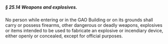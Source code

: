 ##### § 25.14 Weapons and explosives. #####

No person while entering or in the GAO Building or on its grounds shall carry or possess firearms, other dangerous or deadly weapons, explosives or items intended to be used to fabricate an explosive or incendiary device, either openly or concealed, except for official purposes.